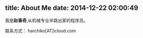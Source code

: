 title: About Me
date: 2014-12-22 02:00:49
---
我是**赵春奇**,从机械专业半路出家的程序员。


联系方式： harchiko[AT]icloud.com
